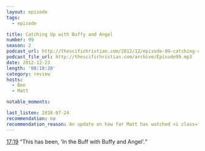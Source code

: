 ```yaml
---
layout: episode
tags:
  - episode

title: Catching Up with Buffy and Angel
number: 99
season: 2
podcast_url: http://thescifichristian.com/2012/12/episode-99-catching-up-with-buffy-and-angel/
podcast_file_url: http://thescifichristian.com/archive/Episode99.mp3
date: 2012-12-23
length: '00:18:20'
category: review
hosts:
  - Ben
  - Matt

notable_moments:

last_listen: 2018-07-24
recommendation: no
recommendation_reason: An update on how far Matt has watched <i class="work-title">Buffy</i> and <i class="work-title">Angel</i>. Skip unless you're really into those shows.
---
```


<div class="quote">
  <a class="timestamp tag is-medium is-rounded is-primary" href="#t=00:17:19">17:19</a>
  <q class="ben">This has been, 'In the Buff with Buffy and Angel'.</q>
</div>
